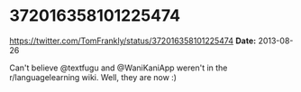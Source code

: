 # 372016358101225474
https://twitter.com/TomFrankly/status/372016358101225474
**Date:** 2013-08-26

Can't believe @textfugu and @WaniKaniApp weren't in the r/languagelearning wiki. Well, they are now :)
